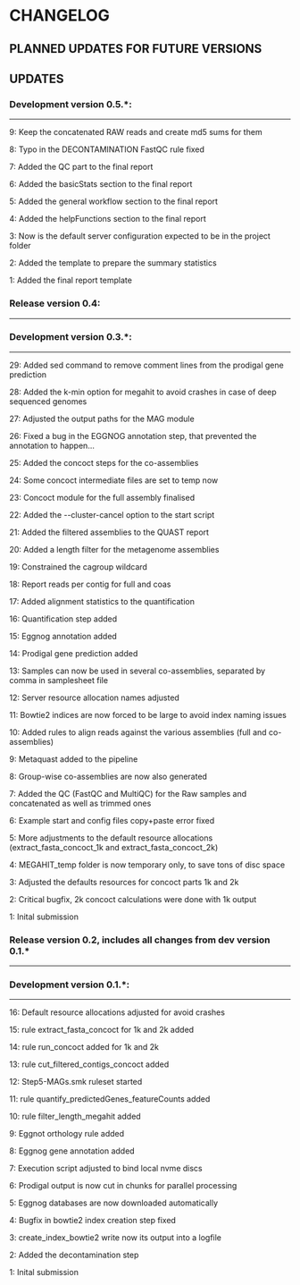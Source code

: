 # CHANGELOG

## PLANNED UPDATES FOR FUTURE VERSIONS

## UPDATES

### Development version 0.5.*:
--------------------------------------------------------------------------------
9: Keep the concatenated RAW reads and create md5 sums for them

8: Typo in the DECONTAMINATION FastQC rule fixed

7: Added the QC part to the final report

6: Added the basicStats section to the final report

5: Added the general workflow section to the final report

4: Added the helpFunctions section to the final report

3: Now is the default server configuration expected to be in the project folder

2: Added the template to prepare the summary statistics

1: Added the final report template


### Release version 0.4:
--------------------------------------------------------------------------------

### Development version 0.3.*:
--------------------------------------------------------------------------------
29: Added sed command to remove comment lines from the prodigal gene prediction

28: Added the k-min option for megahit to avoid crashes in case of deep sequenced genomes

27: Adjusted the output paths for the MAG module

26: Fixed a bug in the EGGNOG annotation step, that prevented the annotation to happen...

25: Added the concoct steps for the co-assemblies

24: Some concoct intermediate files are set to temp now

23: Concoct module  for the full assembly finalised

22: Added the --cluster-cancel option to the start script

21: Added the filtered assemblies to the QUAST report

20: Added a length filter for the metagenome assemblies

19: Constrained the cagroup wildcard

18: Report reads per contig for full and coas

17: Added alignment statistics to the quantification

16: Quantification step added

15: Eggnog annotation added

14: Prodigal gene prediction added

13: Samples can now be used in several co-assemblies, separated by comma in samplesheet file

12: Server resource allocation names adjusted

11: Bowtie2 indices are now forced to be large to avoid index naming issues

10: Added rules to align reads against the various assemblies (full and co-assemblies)

9: Metaquast added to the pipeline

8: Group-wise co-assemblies are now also generated

7: Added the QC (FastQC and MultiQC) for the Raw samples and concatenated as well as trimmed ones

6: Example start and config files copy+paste error fixed

5: More adjustments to the default resource allocations (extract_fasta_concoct_1k and extract_fasta_concoct_2k)

4: MEGAHIT_temp folder is now temporary only, to save tons of disc space

3: Adjusted the defaults resources for concoct parts 1k and 2k

2: Critical bugfix, 2k concoct calculations were done with 1k output

1: Inital submission

### Release version 0.2, includes all changes from dev version 0.1.*
--------------------------------------------------------------------------------

### Development version 0.1.*:
--------------------------------------------------------------------------------
16: Default resource allocations adjusted for avoid crashes

15: rule extract_fasta_concoct for 1k and 2k added

14: rule run_concoct added for 1k and 2k

13: rule cut_filtered_contigs_concoct added

12: Step5-MAGs.smk ruleset started

11: rule quantify_predictedGenes_featureCounts added

10: rule filter_length_megahit added

9: Eggnot orthology rule added

8: Eggnog gene annotation added

7: Execution script adjusted to bind local nvme discs

6: Prodigal output is now cut in chunks for parallel processing

5: Eggnog databases are now downloaded automatically

4: Bugfix in bowtie2 index creation step fixed

3: create_index_bowtie2 write now its output into a logfile

2: Added the decontamination step

1: Inital submission
